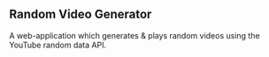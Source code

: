 ## Random Video Generator
A web-application which generates & plays random videos using the YouTube random data API.
